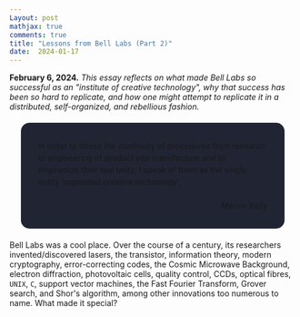 ```yaml
---
Layout: post
mathjax: true
comments: true
title: "Lessons from Bell Labs (Part 2)"
date:  2024-01-17
---
```


**February 6, 2024.** *This essay reflects on what made Bell Labs so
successful as an "institute of creative technology", why that success
has been so hard to replicate, and how one might attempt to replicate it in a distributed, self-organized, and rebellious fashion.*

<div style="background-color: #212433 ; padding: 30px; margin: 20px; border: 0px solid
grey; line-height:1.5; border-radius: 15px">
In order to stress the continuity of procedures from research to
engineering of product into manufacture and to emphasize their real
unity, I speak of them as the single entity ‘organized creative technology’.
<br>
<br>

<div style="text-align: right">Mervin Kelly</div>
</div>

Bell Labs was a cool place. Over the course of a century, its researchers invented/discovered
lasers, the transistor, information theory, modern cryptography,
error-correcting codes, the Cosmic Microwave Background, electron diffraction, photovoltaic cells,
quality control, CCDs, optical fibres, `UNIX`, `C`, support
vector machines, the Fast Fourier Transform, Grover search,
and Shor's algorithm, among other innovations too numerous to name.
What made it special?
